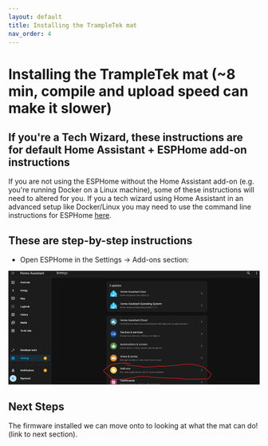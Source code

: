 ```yaml
---
layout: default
title: Installing the TrampleTek mat
nav_order: 4
---
```


# Installing the TrampleTek mat (~8 min, compile and upload speed can make it slower)

## If you're a Tech Wizard, these instructions are for default Home Assistant + ESPHome add-on instructions
If you are not using the ESPHome without the Home Assistant add-on (e.g. you're running Docker on a Linux machine), some of these instructions will need to altered for you. If you a tech wizard using Home Assistant in an advanced setup like Docker/Linux you may need to use the command line instructions for ESPHome [here](https://esphome.io/guides/getting_started_command_line.html).

## These are step-by-step instructions

- Open ESPHome in the Settings -> Add-ons section:
<img src="images/select_addons.png" width="600">

## Next Steps

The firmware installed we can move onto to looking at what the mat can do! (link to next section).
